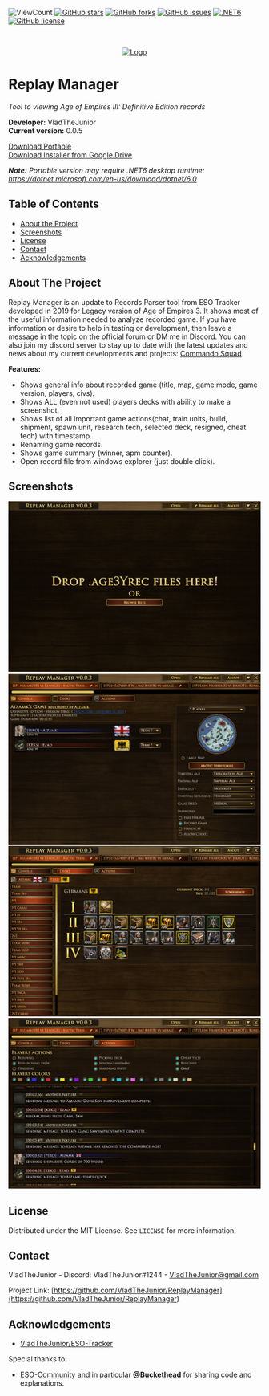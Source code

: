 ![ViewCount](https://views.whatilearened.today/views/github/VladTheJunior/ReplayManager.svg)
[![GitHub stars](https://img.shields.io/github/stars/VladTheJunior/ReplayManager)](https://github.com/VladTheJunior/ReplayManager/stargazers)
[![GitHub forks](https://img.shields.io/github/forks/VladTheJunior/ReplayManager)](https://github.com/VladTheJunior/ReplayManager/network)
[![GitHub issues](https://img.shields.io/github/issues/VladTheJunior/ReplayManager)](https://github.com/VladTheJunior/ReplayManager/issues)
[![.NET6](https://github.com/VladTheJunior/ReplayManager/actions/workflows/dotnet6.yml/badge.svg)](https://github.com/VladTheJunior/ReplayManager/actions/workflows/dotnet6.yml)
[![GitHub license](https://img.shields.io/github/license/VladTheJunior/ReplayManager)](https://github.com/VladTheJunior/ReplayManager/blob/master/LICENSE)
<!-- PROJECT LOGO -->
<br />
<p align="center">
  <a href="https://github.com/VladTheJunior/ReplayManager">
    <img src="ReplayManager/game-age3.ico" alt="Logo">
  </a>
</p>

# Replay Manager

*Tool to viewing Age of Empires III: Definitive Edition records*

**Developer:** VladTheJunior<br />
**Current version:** 0.0.5<br />

[Download Portable](https://github.com/VladTheJunior/ReplayManager/releases/latest/download/ReplayManager.zip)<br />
[Download Installer from Google Drive](https://drive.google.com/file/d/1iBt69ja4WdFAUDf2XQdEaWMhN9DcDxyc/view?usp=sharing)<br />

*__Note:__ Portable version may require .NET6 desktop runtime: https://dotnet.microsoft.com/en-us/download/dotnet/6.0*

## Table of Contents

* [About the Project](#about-the-project)
* [Screenshots](#screenshots)
* [License](#license)
* [Contact](#contact)
* [Acknowledgements](#acknowledgements)

<!-- ABOUT THE PROJECT -->
## About The Project

Replay Manager is an update to Records Parser tool from ESO Tracker developed in 2019 for Legacy version of Age of Empires 3. It shows most of the useful information needed to analyze recorded game. 
If you have information or desire to help in testing or development, then leave a message in the topic on the official forum or DM me in Discord.
You can also join my discord server to stay up to date with the latest updates and news about my current developments and projects: [Commando Squad](https://discord.gg/egcZRKgj4q)

**Features:**
* Shows general info about recorded game (title, map, game mode, game version, players, civs).
* Shows ALL (even not used) players decks with ability to make a screenshot.
* Shows list of all important game actions(chat, train units, build, shipment, spawn unit, research tech, selected deck, resigned, cheat tech) with timestamp.
* Renaming game records.
* Shows game summary (winner, apm counter).
* Open record file from windows explorer (just double click).

## Screenshots

![](Images/1.png)
![](Images/2.png)
![](Images/3.png)
![](Images/4.png)

<!-- LICENSE -->
## License

Distributed under the MIT License. See `LICENSE` for more information.



<!-- CONTACT -->
## Contact

VladTheJunior - Discord: VladTheJunior#1244 - VladTheJunior@gmail.com

Project Link: [https://github.com/VladTheJunior/ReplayManager](https://github.com/VladTheJunior/ReplayManager)



<!-- ACKNOWLEDGEMENTS -->
## Acknowledgements
* [VladTheJunior/ESO-Tracker](https://github.com/VladTheJunior/ESO-Tracker)

Special thanks to:
* [ESO-Community](https://eso-community.net/) and in particular **@Buckethead** for sharing code and explanations.
